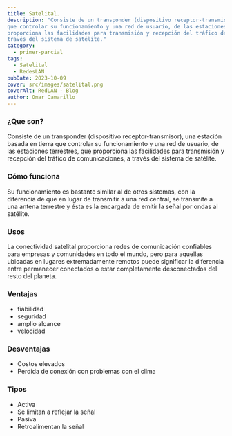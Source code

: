 ```yaml
---
title: Satelital.
description: "Consiste de un transponder (dispositivo receptor-transmisor), una estación basada en tierra
que controlar su funcionamiento y una red de usuario, de las estaciones terrestres, que
proporciona las facilidades para transmisión y recepción del tráfico de comunicaciones, a
través del sistema de satélite."
category:
  - primer-parcial
tags:
  - Satelital
  - RedesLAN
pubDate: 2023-10-09
cover: src/images/satelital.png
coverAlt: RedLAN - Blog
author: Omar Camarillo
---
```

### ¿Que son?
Consiste de un transponder (dispositivo receptor-transmisor), una estación basada en tierra
que controlar su funcionamiento y una red de usuario, de las estaciones terrestres, que
proporciona las facilidades para transmisión y recepción del tráfico de comunicaciones, a
través del sistema de satélite.

### Cómo funciona
Su funcionamiento es bastante similar al de otros sistemas, con la diferencia de que en
lugar de transmitir a una red central, se transmite a una antena terrestre y ésta es la
encargada de emitir la señal por ondas al satélite.

### Usos
La conectividad satelital proporciona redes de comunicación confiables para empresas y
comunidades en todo el mundo, pero para aquellas ubicadas en lugares extremadamente
remotos puede significar la diferencia entre permanecer conectados o estar completamente
desconectados del resto del planeta.

### Ventajas
 - fiabilidad
 - seguridad
 - amplio alcance
 - velocidad

### Desventajas
 - Costos elevados
 - Perdida de conexión con problemas con el clima

### Tipos
 - Activa
 - Se limitan a reflejar la señal
 - Pasiva
 - Retroalimentan la señal